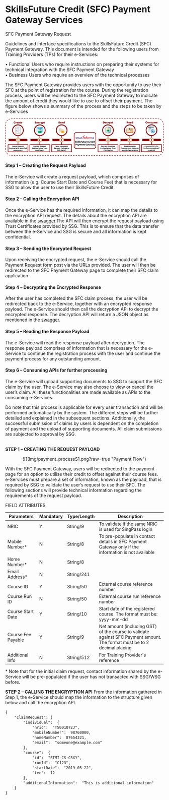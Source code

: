 
# SkillsFuture Credit (SFC) Payment Gateway Services
SFC Payment Gateway Request


Guidelines and interface specifications to the SkillsFuture Credit (SFC) Payment Gateway. This document is intended for the following users from Training Providers (TPs) for their e-Services:

•	Functional Users who require instructions on preparing their systems for technical integration with the SFC Payment Gateway <br>
•	Business Users who require an overview of the technical processes


The SFC Payment Gateway provides users with the opportunity to use their SFC at the point of registration for the course. During the registration process, users will be redirected to the SFC Payment Gateway to indicate the amount of credit they would like to use to offset their payment. 
The figure below shows a summary of the process and the steps to be taken by e-Services

![](img/payment_process.png?raw=true "Payment Flow")


 #### Step 1 – Creating the Request Payload
The e-Service will create a request payload, which comprises of information (e.g. Course Start Date and Course Fee) that is necessary for SSG to allow the user to use their SkillsFuture Credit.

#### Step 2 – Calling the Encryption API
Once the e-Service has the required information, it can map the details to the encryption API request. The details about the encryption API are available in the [swagger](https://developer.ssg-wsg.sg/webapp/docs/product/7KU1xrpxljJZnsIkJP6QNF/group/2RTLOUTuE3Dkgf7MOdn0Cm#).The API will then encrypt the request payload using Trust Certificates provided by SSG. This is to ensure that the data transfer between the e-Service and SSG is secure and all information is kept confidential. 

#### Step 3 – Sending the Encrypted Request
Upon receiving the encrypted request, the e-Service should call the Payment Request form post via the URLs provided. The user will then be redirected to the SFC Payment Gateway page to complete their SFC claim application.

#### Step 4 – Decrypting the Encrypted Response
After the user has completed the SFC claim process, the user will be redirected back to the e-Service, together with an encrypted response payload. The e-Service should then call the decryption API to decrypt the encrypted response. The decryption API will return a JSON object as mentioned in the [swagger](https://developer.ssg-wsg.sg/webapp/docs/product/7KU1xrpxljJZnsIkJP6QNF/group/2RTLOUTuE3Dkgf7MOdn0Cm#).

#### Step 5 – Reading the Response Payload
The e-Service will read the response payload after decryption. The response payload comprises of information that is necessary for the e-Service to continue the registration process with the user and continue the payment process for any outstanding amount.

#### Step 6 – Consuming APIs for further processing
The e-Service will upload supporting documents to SSG to support the SFC claim by the user. The e-Service may also choose to view or cancel the user’s claim. All these functionalities are made available as APIs to the consuming e-Services.

Do note that this process is applicable for every user transaction and will be performed automatically by the system. The different steps will be further detailed and explained in the subsequent sections.
Additionally, the successful submission of claims by users is dependent on the completion of payment and the upload of supporting documents. All claim submissions are subjected to approval by SSG.<br><br>



<b>STEP 1 – CREATING THE REQUEST PAYLOAD</b>

<center>![](img/payment_processS1.png?raw=true "Payment Flow")</center>

With the SFC Payment Gateway, users will be redirected to the payment page for an option to utilise their credit to offset against their course fees. e-Services must prepare a set of information, known as the payload, that is required by SSG to validate the user’s request to use their SFC.
The following sections will provide technical information regarding the requirements of the request payload. 

FIELD ATTRIBUTES

|Parameters|Mandatory|Type/Length|Description|
|--- |--- |--- |--- |
|NRIC|Y|String/9|To validate if the same NRIC is used for SingPass login|
|Mobile Number*|N|String/8|To pre-populate in contact details in SFC Payment Gateway only if the information is not available|
|Home Number*|N|String/8||
|Email Address*|N|String/241||
|Course ID|Y|String/50|External course reference number|
|Course Run ID|N|String/50|External course run reference number|
|Course Start Date|Y|String/10|Start date of the registered course. The format must be: yyyy-mm-dd|
|Course Fee Payable|Y|String/9|Net amount (including GST) of the course to validate against SFC Payment amount. The format must be to 2 decimal placing|
|Additional Info|N|String/512|For Training Provider's reference|

\* Note that for the initial claim request, contact information shared by the e-Service will be pre-populated if the user has not transacted with SSG/WSG before.


<b>STEP 2 – CALLING THE ENCRYPTION API</b>
From the information gathered in Step 1, the e-Service should map the information to the structure given below and call the encryption API.
```
{
    "claimRequest": {
        "individual":  {
            "nric":  "T5001072J",
            "mobileNumber":  98760000,
            "homeNumber":  87654321,
            "email":  "someone@example.com"
        },  
        "course":  {  
            "id":  "STMI-CS-CSXY",  
            "runId":  "C123",  
            "startDate":  "2019-05-22",  
            "fee":  12  
        },  
        "additionalInformation":  "This is additional information"  
    }  
}
```
